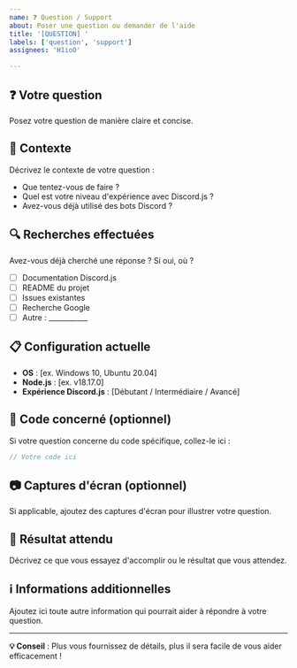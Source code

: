 ```yaml
---
name: ❓ Question / Support
about: Poser une question ou demander de l'aide
title: '[QUESTION] '
labels: ['question', 'support']
assignees: 'H1ioO'

---
```


## ❓ Votre question
Posez votre question de manière claire et concise.

## 🎯 Contexte
Décrivez le contexte de votre question :
- Que tentez-vous de faire ?
- Quel est votre niveau d'expérience avec Discord.js ?
- Avez-vous déjà utilisé des bots Discord ?

## 🔍 Recherches effectuées
Avez-vous déjà cherché une réponse ? Si oui, où ?
- [ ] Documentation Discord.js
- [ ] README du projet
- [ ] Issues existantes
- [ ] Recherche Google
- [ ] Autre : ___________

## 📋 Configuration actuelle
- **OS** : [ex. Windows 10, Ubuntu 20.04]
- **Node.js** : [ex. v18.17.0]
- **Expérience Discord.js** : [Débutant / Intermédiaire / Avancé]

## 📝 Code concerné (optionnel)
Si votre question concerne du code spécifique, collez-le ici :
```javascript
// Votre code ici
```

## 📷 Captures d'écran (optionnel)
Si applicable, ajoutez des captures d'écran pour illustrer votre question.

## 🎯 Résultat attendu
Décrivez ce que vous essayez d'accomplir ou le résultat que vous attendez.

## ℹ️ Informations additionnelles
Ajoutez ici toute autre information qui pourrait aider à répondre à votre question.

---

**💡 Conseil** : Plus vous fournissez de détails, plus il sera facile de vous aider efficacement !

